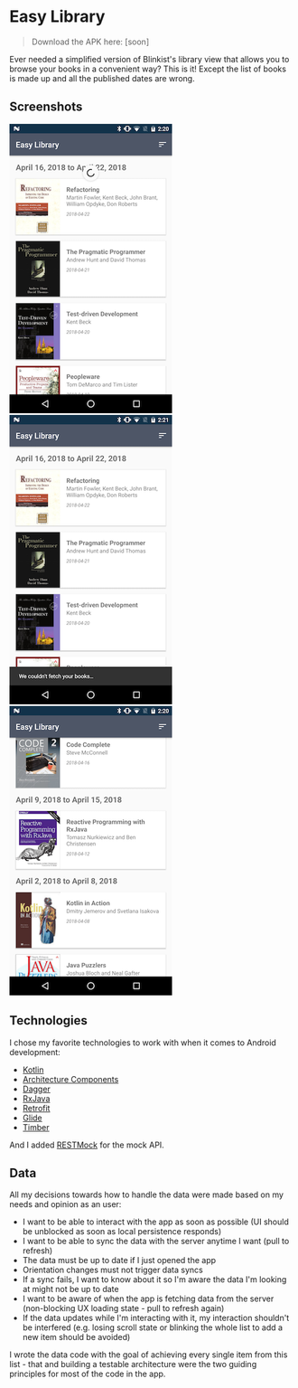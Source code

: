 # Easy Library

>Download the APK here: [soon]

Ever needed a simplified version of Blinkist's library view that allows you to browse your books in a convenient way? This is it! Except the list of books is made up and all the published dates are wrong.

## Screenshots
![loading](screenshots/loading-small.png) ![failed](screenshots/failed-small.png) ![scrolled](screenshots/scrolled-small.png)

## Technologies

I chose my favorite technologies to work with when it comes to Android development:

- [Kotlin](https://kotlinlang.org/)
- [Architecture Components](https://developer.android.com/topic/libraries/architecture/)
- [Dagger](https://google.github.io/dagger/)
- [RxJava](https://github.com/ReactiveX/RxJava)
- [Retrofit](http://square.github.io/retrofit/)
- [Glide](https://github.com/bumptech/glide)
- [Timber](https://github.com/JakeWharton/timber)

And I added [RESTMock](https://github.com/andrzejchm/RESTMock) for the mock API.

## Data

All my decisions towards how to handle the data were made based on my needs and opinion as an user:

- I want to be able to interact with the app as soon as possible (UI should be unblocked as soon as local persistence responds)
- I want to be able to sync the data with the server anytime I want (pull to refresh)
- The data must be up to date if I just opened the app
- Orientation changes must not trigger data syncs
- If a sync fails, I want to know about it so I'm aware the data I'm looking at might not be up to date
- I want to be aware of when the app is fetching data from the server (non-blocking UX loading state - pull to refresh again)
- If the data updates while I'm interacting with it, my interaction shouldn't be interfered (e.g. losing scroll state or blinking the whole list to add a new item should be avoided)

I wrote the data code with the goal of achieving every single item from this list - that and building a testable architecture were the two guiding principles for most of the code in the app.
